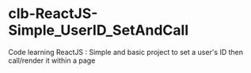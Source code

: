 # clb-ReactJS-Simple_UserID_SetAndCall
Code learning ReactJS : Simple and basic project to set a user's ID then call/render it within a page
